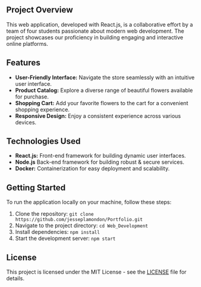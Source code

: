 ## Project Overview

This web application, developed with React.js, is a collaborative effort by a team of four students passionate about modern web development. The project showcases our proficiency in building engaging and interactive online platforms.

## Features

- **User-Friendly Interface:** Navigate the store seamlessly with an intuitive user interface.
- **Product Catalog:** Explore a diverse range of beautiful flowers available for purchase.
- **Shopping Cart:** Add your favorite flowers to the cart for a convenient shopping experience.
- **Responsive Design:** Enjoy a consistent experience across various devices.

## Technologies Used

- **React.js:** Front-end framework for building dynamic user interfaces.
- **Node.js** Back-end framework for building robust & secure services.
- **Docker:** Containerization for easy deployment and scalability.

## Getting Started

To run the application locally on your machine, follow these steps:

1. Clone the repository: `git clone https://github.com/jesseplamondon/Portfolio.git`
2. Navigate to the project directory: `cd Web_Development`
3. Install dependencies: `npm install`
4. Start the development server: `npm start`

## License

This project is licensed under the MIT License - see the [LICENSE](LICENSE) file for details.
